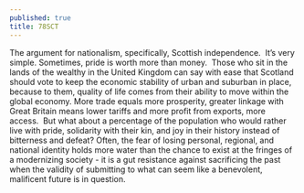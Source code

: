 ```yaml
---
published: true
title: 78SCT
---
```

The argument for nationalism, specifically, Scottish independence. 
It’s very simple. Sometimes, pride is worth more than money. 
Those who sit in the lands of the wealthy in the United Kingdom can say with ease that Scotland should vote to keep the economic stability of urban and suburban in place, because to them, quality of life comes from their ability to move within the global economy. More trade equals more prosperity, greater linkage with Great Britain means lower tariffs and more profit from exports, more access. 
But what about a percentage of the population who would rather live with pride, solidarity with their kin, and joy in their history instead of bitterness and defeat? Often, the fear of losing personal, regional, and national identity holds more water than the chance to exist at the fringes of a modernizing society - it is a gut resistance against sacrificing the past when the validity of submitting to what can seem like a benevolent, malificent future is in question.  
